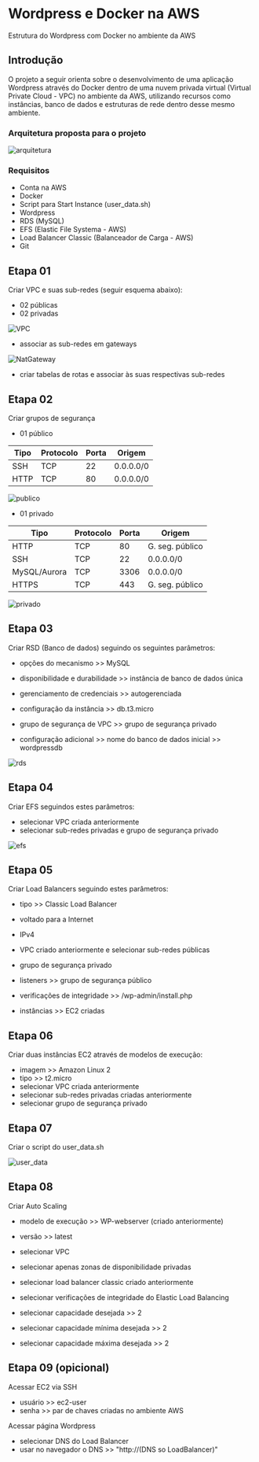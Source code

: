 # Wordpress e Docker na AWS

Estrutura do Wordpress com Docker no ambiente da AWS

## Introdução
O projeto a seguir orienta sobre o desenvolvimento de uma aplicação Wordpress através do Docker dentro de uma nuvem privada virtual (Virtual Private Cloud - VPC) no ambiente da AWS, utilizando recursos como instâncias, banco de dados e estruturas de rede dentro desse mesmo ambiente.

### Arquitetura proposta para o projeto

<img src="/img/arq.png" alt="arquitetura">

### Requisitos

- Conta na AWS
- Docker
- Script para Start Instance (user_data.sh)
- Wordpress
- RDS (MySQL)
- EFS (Elastic File Systema - AWS)
- Load Balancer Classic (Balanceador de Carga - AWS)
- Git

## Etapa 01

Criar VPC e suas sub-redes (seguir esquema abaixo):
- 02 públicas
- 02 privadas

<img src="/img/imagem (3).png" alt="VPC">

- associar as sub-redes em gateways

<img src="/img/nat.png" alt="NatGateway">

- criar tabelas de rotas e associar às suas respectivas sub-redes

## Etapa 02

Criar grupos de segurança

- 01 público

| Tipo | Protocolo | Porta | Origem |
|------|-----------|-------|-------- |
| SSH | TCP | 22 | 0.0.0.0/0 |
| HTTP | TCP | 80 | 0.0.0.0/0 |

<img src="/img/imagem (4).png" alt="publico">

- 01 privado

| Tipo | Protocolo | Porta | Origem |
|------|-----------|-------|-------- |
| HTTP | TCP | 80 | G. seg. público |
| SSH | TCP | 22 | 0.0.0.0/0 |
| MySQL/Aurora | TCP | 3306 | 0.0.0.0/0 |
| HTTPS | TCP | 443 | G. seg. público |

<img src="/img/imagem (5).png" alt="privado">

## Etapa 03

Criar RSD (Banco de dados) seguindo os seguintes parâmetros:

- opções do mecanismo >> MySQL

- disponibilidade e durabilidade >> instância de banco de dados única

- gerenciamento de credenciais >> autogerenciada

- configuração da instância >> db.t3.micro

- grupo de segurança de VPC >> grupo de segurança privado

- configuração adicional >> nome do banco de dados inicial >> wordpressdb

<img src="/img/rds.png" alt="rds">

## Etapa 04

Criar EFS seguindos estes parâmetros:

- selecionar VPC criada anteriormente
- selecionar sub-redes privadas e grupo de segurança privado

<img src="/img/efs.png" alt="efs">

## Etapa 05

Criar Load Balancers seguindo estes parâmetros:

- tipo >> Classic Load Balancer

- voltado para a Internet

- IPv4

- VPC criado anteriormente e selecionar sub-redes públicas

- grupo de segurança privado

- listeners >> grupo de segurança público

- verificações de integridade >> /wp-admin/install.php

- instâncias >> EC2 criadas

## Etapa 06

Criar duas instâncias EC2 através de modelos de execução:

- imagem >> Amazon Linux 2
- tipo >> t2.micro
- selecionar VPC criada anteriormente
- selecionar sub-redes privadas criadas anteriormente
- selecionar grupo de segurança privado

## Etapa 07

Criar o script do user_data.sh

<img src="/img/imagem.png" alt="user_data">

## Etapa 08

Criar Auto Scaling
- modelo de execução >> WP-webserver (criado anteriormente)

- versão >> latest

- selecionar VPC

- selecionar apenas zonas de disponibilidade privadas

- selecionar load balancer classic criado anteriormente

- selecionar verificações de integridade do Elastic Load Balancing

- selecionar capacidade desejada >> 2

- selecionar capacidade mínima desejada >> 2

- selecionar capacidade máxima desejada >> 2

## Etapa 09 (opicional)

Acessar EC2 via SSH

- usuário >> ec2-user
- senha >> par de chaves criadas no ambiente AWS

Acessar página Wordpress

- selecionar DNS do Load Balancer
- usar no navegador o DNS >> "http://(DNS so LoadBalancer)"
